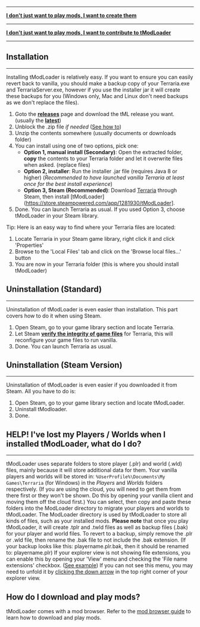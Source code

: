 ___

**[I don't just want to play mods, I want to create them](tModLoader-guide-for-developers)**

___

**[I don't just want to play mods, I want to contribute to tModLoader](tModLoader-guide-for-contributors)**

___

## Installation
___
Installing tModLoader is relatively easy. If you want to ensure you can easily revert back to vanilla, you should make a backup copy of your Terraria.exe and TerrariaServer.exe, however if you use the installer jar it will create these backups for you (Windows only, Mac and Linux don't need backups as we don't replace the files).

1. Goto the **[releases](https://github.com/tModLoader/tModLoader/releases)** page and download the tML release you want. (usually the **[latest](https://github.com/tModLoader/tModLoader/releases/latest)**)
2. Unblock the .zip file _if needed_ ([See how to](https://thirtysix.zendesk.com/hc/en-us/articles/202921675-How-to-Unblock-a-File-Downloaded-from-an-Email-or-the-Internet))
3. Unzip the contents somewhere (usually documents or downloads folder)
4. You can install using one of two options, pick one:
    * **Option 1, manual install (Secondary)**: Open the extracted folder, **copy** the contents to your Terraria folder and let it overwrite files when asked. (replace files)
    * **Option 2, installer**: Run the installer .jar file (requires Java 8 or higher) (_Recommended to have launched vanilla Terraria at least once for the best install experience_)
    * **Option 3, Steam (Recommended)**: Download [Terraria](https://store.steampowered.com/app/105600/Terraria) through Steam, then install [tModLoader](https://store.steampowered.com/app/1281930/tModLoader].
5. Done. You can launch Terraria as usual. If you used Option 3, choose tModLoader in your Steam library.

Tip: Here is an easy way to find where your Terraria files are located:

1. Locate Terraria in your Steam game library, right click it and click 'Properties'
2. Browse to the 'Local Files' tab and click on the 'Browse local files...' button
3. You are now in your Terraria folder (this is where you should install tModLoader)

## Uninstallation (Standard)
___
Uninstallation of tModLoader is even easier than installation. This part covers how to do it when using Steam.

1. Open Steam, go to your game library section and locate Terraria.
2. Let Steam **[verify the integrity of game files](https://support.steampowered.com/kb_article.php?ref=2037-QEUH-3335)** for Terraria, this will reconfigure your game files to run vanilla.
4. Done. You can launch Terraria as usual.

## Uninstallation (Steam Version)
___
Uninstallation of tModLoader is even easier if you downloaded it from Steam. All you have to do is:

1. Open Steam, go to your game library section and locate tModLoader.
2. Uninstall tModloader.
3. Done.

## HELP! I've lost my Players / Worlds when I installed tModLoader, what do I do?
___
tModLoader uses separate folders to store player (.plr) and world (.wld) files, mainly because it will store additional data for them. Your vanilla players and worlds will be stored in: `%UserProfile%\Documents\My Games\Terraria` (for Windows) in the _Players_ and _Worlds_ folders respectively. (If you are using the cloud, you will need to get them from there first or they won't be shown. Do this by opening your vanilla client and moving them off the cloud first.) You can select, then copy and paste these folders into the ModLoader directory to migrate your players and worlds to tModLoader. The ModLoader directory is used by tModLoader to store all kinds of files, such as your installed mods. **Please note** that once you play tModLoader, it will create .tplr and .twld files as well as backup files (.bak) for your player and world files. To revert to a backup, simply remove the .plr or .wld file, then rename the .bak file to not include the .bak extension. (If your backup looks like this: playername.plr.bak, then it should be renamed to: playername.plr) If your explorer view is not showing file extensions, you can enable this by opening your 'View' menu and checking the 'File name extensions' checkbox. ([See example](https://i.imgur.com/CzP5yMA.png)) If you can not see this menu, you may need to unfold it by [clicking the down arrow](https://i.imgur.com/O8LqfGz.png) in the top right corner of your explorer view.

## How do I download and play mods?
tModLoader comes with a mod browser. Refer to the [mod browser guide](Mod-Browser) to learn how to download and play mods.